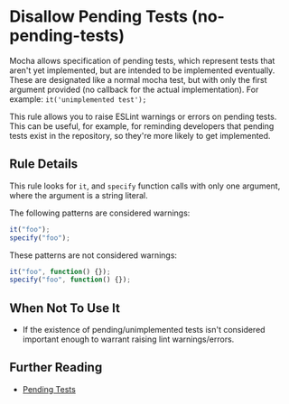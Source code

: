 # Disallow Pending Tests (no-pending-tests)

Mocha allows specification of pending tests, which represent tests that aren't yet implemented, but are intended to be implemented eventually. These are designated like a normal mocha test, but with only the first argument provided (no callback for the actual implementation). For example: `it('unimplemented test');`

This rule allows you to raise ESLint warnings or errors on pending tests. This can be useful, for example, for reminding developers that pending tests exist in the repository, so they're more likely to get implemented.

## Rule Details

This rule looks for `it`, and `specify` function calls with only one argument, where the argument is a string literal.

The following patterns are considered warnings:

```js
it("foo");
specify("foo");
```

These patterns are not considered warnings:

```js
it("foo", function() {});
specify("foo", function() {});
```

## When Not To Use It

* If the existence of pending/unimplemented tests isn't considered important enough to warrant raising lint warnings/errors.

## Further Reading

* [Pending Tests](http://mochajs.org/#pending-tests)
